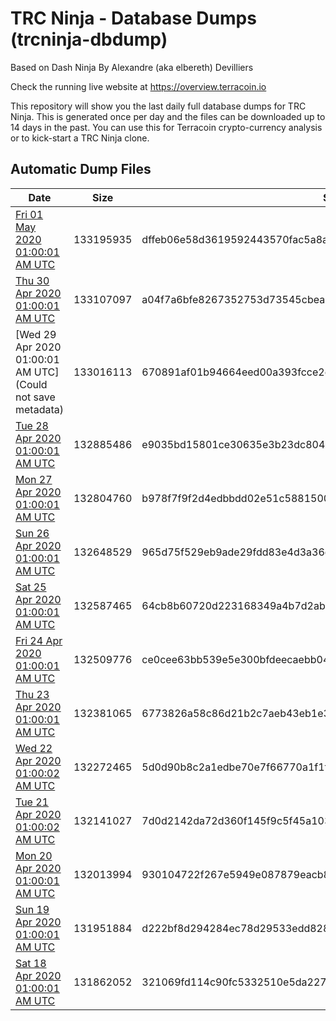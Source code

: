 # TRC Ninja - Database Dumps (trcninja-dbdump)
Based on Dash Ninja By Alexandre (aka elbereth) Devilliers

Check the running live website at https://overview.terracoin.io

This repository will show you the last daily full database dumps for TRC Ninja. This is generated once per day and the files can be downloaded up to 14 days in the past.
You can use this for Terracoin crypto-currency analysis or to kick-start a TRC Ninja clone.


## Automatic Dump Files
| Date | Size | SHA256 |
|--|--|--|
| [Fri 01 May 2020 01:00:01 AM UTC](https://transfer.sh/f91lD/trcninja-dbdump-20200501010001.tar.bz2) | 133195935 | dffeb06e58d3619592443570fac5a8a2500dce88bbcd386d306357e4b9e626c5 | 
| [Thu 30 Apr 2020 01:00:01 AM UTC]() | 133107097 | a04f7a6bfe8267352753d73545cbea44a39f58e4842dd0668ef0cffc9fa3cfe3 | 
| [Wed 29 Apr 2020 01:00:01 AM UTC](Could not save metadata) | 133016113 | 670891af01b94664eed00a393fcce2ec9f94604f51ef6db7ced193102847d05a | 
| [Tue 28 Apr 2020 01:00:01 AM UTC](https://transfer.sh/u45al/trcninja-dbdump-20200428010001.tar.bz2) | 132885486 | e9035bd15801ce30635e3b23dc804143758cbac0dc3d258214cd9bd9aae0b733 | 
| [Mon 27 Apr 2020 01:00:01 AM UTC](https://transfer.sh/DZSID/trcninja-dbdump-20200427010001.tar.bz2) | 132804760 | b978f7f9f2d4edbbdd02e51c588150024ee1ab33fcff0fa88b7cd51f41436766 | 
| [Sun 26 Apr 2020 01:00:01 AM UTC]() | 132648529 | 965d75f529eb9ade29fdd83e4d3a36dfb8a4e3022845ac0e71a270251758becc | 
| [Sat 25 Apr 2020 01:00:01 AM UTC]() | 132587465 | 64cb8b60720d223168349a4b7d2abd147430141250e447ca561692c16f2d0c13 | 
| [Fri 24 Apr 2020 01:00:01 AM UTC]() | 132509776 | ce0cee63bb539e5e300bfdeecaebb04171520e7c5bd5b13f4aed8053e678fe66 | 
| [Thu 23 Apr 2020 01:00:01 AM UTC](https://transfer.sh/QJbcb/trcninja-dbdump-20200423010001.tar.bz2) | 132381065 | 6773826a58c86d21b2c7aeb43eb1e3af6dfd505a38e1cae63331cf7e17a1e4ff | 
| [Wed 22 Apr 2020 01:00:02 AM UTC](https://transfer.sh/1WH8z/trcninja-dbdump-20200422010002.tar.bz2) | 132272465 | 5d0d90b8c2a1edbe70e7f66770a1f1fc9a8eaeba0ea044ea331e05244f2f7f89 | 
| [Tue 21 Apr 2020 01:00:02 AM UTC]() | 132141027 | 7d0d2142da72d360f145f9c5f45a103eedf9fa5760bc7f6479909d2198ad43bb | 
| [Mon 20 Apr 2020 01:00:01 AM UTC](https://transfer.sh/mSrZJ/trcninja-dbdump-20200420010001.tar.bz2) | 132013994 | 930104722f267e5949e087879eacb8dbfdd30c3b42e8ebcad61eae7d2fbb58b7 | 
| [Sun 19 Apr 2020 01:00:01 AM UTC]() | 131951884 | d222bf8d294284ec78d29533edd828ffb5b694dcb9e56d7689bf56452484538c | 
| [Sat 18 Apr 2020 01:00:01 AM UTC]() | 131862052 | 321069fd114c90fc5332510e5da227d88d0879aec54cfa5b2bdcc505b6c57177 | 
